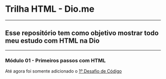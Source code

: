 # Trilha HTML - Dio.me
---
## Esse repositório tem como objetivo mostrar todo meu estudo com HTML na Dio
---
### Módulo 01 - Primeiros passos com HTML

Até agora foi somente adicionado o [1º Desafio de Código](./1%C2%BA%20Desafio%20de%20C%C3%B3digo/README.md)
